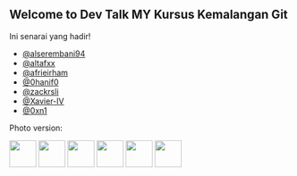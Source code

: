 ## Welcome to Dev Talk MY Kursus Kemalangan Git

Ini senarai yang hadir!

- [@alserembani94](https://github.com/afrieirham)
- [@altafxx](https://github.com/altafxx)
- [@afrieirham](https://github.com/afrieirham)
- [@0hanif0](https://github.com/0hanif0)
- [@zackrsli](https://github.com/zackrsli)
- [@Xavier-IV](https://github.com/Xavier-IV)
- [@0xn1](https://github.com/0xn1)

Photo version:

[<img src="https://github.com/alserembani94.png" width="48">](https://github.com/alserembani94)
[<img src="https://github.com/altafxx.png" width="48">](https://github.com/altafxx)
[<img src="https://github.com/afrieirham.png" width="48">](https://github.com/afrieirham)
[<img src="https://github.com/zackrsli.png" width="48">](https://github.com/zackrsli)
[<img src="https://github.com/Xavier-IV.png" width="48">](https://github.com/Xavier-IV)
[<img src="https://github.com/0xn1.png" width="48">](https://github.com/0xn1)
